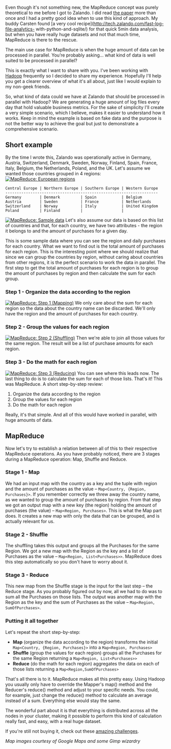 <!--
.. title: MapReduce: How to explain it to your non-geek friends
.. slug: mapreduce-how-to-explain-to-your-non-geek-friends
.. date: 2013-05-28 10:08:54
.. tags: Cluster,Development,de_DE,Hadoop,Mapreduce,Node,Parallelism
.. author: Luis Mineiro
.. image: hadoop_teaser.jpg
-->

Even though it's not something
new, the MapReduce concept was purely theoretical to me before I got to
Zalando. I did read [the paper](http://research.google.com/archive/mapreduce.html) more than once and I
had a pretty good idea when to use this kind of approach. My buddy Carsten
found [a very cool recipe](http://tech.zalando.com/fast-log-file-analytics-
with-python-and-sqlite/) for that quick 5min data analysis, but when you have
really huge datasets and not that much time, MapReduce is there to the rescue.

<!-- TEASER_END -->

The main use case for MapReduce is when the huge amount of data can be
processed in parallel. You’re probably asking... what kind of data is well
suited to be processed in parallel?

This is exactly what I want to share with
you. I've been working with [Hadoop](http://hadoop.apache.org/) frequently so
I decided to share my experience. Hopefully I'll help you get a clearer
overview of what it's all about, just like I would explain to my non-geek
friends.

So, what kind of data could we have at Zalando that should be
processed in parallel with Hadoop? We are generating a huge amount of log
files every day that hold valuable business metrics. For the sake of
simplicity I'll create a very simple scenario, which I believe, makes it
easier to understand how it works. Keep in mind the example is based on fake
data and the purpose is not the better way to achieve the goal but just to
demonstrate a comprehensive scenario.

## Short example

By the time I wrote this, Zalando was operationally active in Germany,
Austria, Switzerland, Denmark, Sweden, Norway, Finland, Spain, France, Italy,
Belgium, the Netherlands, Poland, and the UK. Let's assume we wanted those
countries grouped in 4 regions:
[![MapReduce: European regions](/files/2013/05/zalando_regions.png)](/files/2013/05/zalando_regions.png)

    Central Europe | Northern Europe | Southern Europe | Western Europe
    -------------------------------------------------------------------
    Germany        | Denmark         | Spain           | Belgium
    Austria        | Sweden          | France          | Netherlands
    Switzerland    | Norway          | Italy           | United Kingdom
    Poland         | Finland         |                 |

[![MapReduce: Sample data](/files/2013/05/region_values.png)](/files/2013/05/region_values.png)
Let's also assume our data is
based on this list of countries and that, for each country, we have two
attributes - the region it belongs to and the amount of purchases for a given
day.

This is some sample data where you can see the region and daily purchases
for each country. What we want to find out is the total amount of purchases
for each region. This is the interesting point where we should realize that
since we can group the countries by region, without caring about countries
from other regions, it is the perfect scenario to work the data in parallel.
The first step to get the total amount of purchases for each region is to
group the amount of purchases by region and then calculate the sum for each
group.

### Step 1 - Organize the data according to the region
[![MapReduce: Step 1 (Mapping)](/files/2013/05/map.png)](/files/2013/05/map.png)
We only care about the sum for each 
region so the data about the country name can be discarded. We'll only have
the region and the amount of purchases for each country.

### Step 2 - Group the values for each region
[![MapReduce: Step 2 (Shuffling)](/files/2013/05/shuffle.png)](/files/2013/05/shuffle.png)
Then we're able to join all those
values for the same region. The result will be a list of purchase amounts for
each region.

### Step 3 - Do the math for each region
[![MapReduce: Step 3 (Reducing)](/files/2013/05/reduce.png)](/files/2013/05/reduce.png)
You can see where this leads now. The
last thing to do is to calculate the sum for each of those lists. That's it!
This was MapReduce. A short step-by-step review:

  1. Organize the data according to the region
  2. Group the values for each region
  3. Do the math for each region

Really, it's that simple. And all of this would have worked in parallel, with huge amounts of data.

## MapReduce

Now let's try to establish a relation between all of this to their respective
MapReduce operations. As you have probably noticed, there are 3 stages during
a MapReduce operation: Map, Shuffle and Reduce.

### Stage 1 - Map
We had an input map with the country as a key and the tuple with region and
the amount of purchases as the value – `Map<Country, {Region, Purchases}>`. 
If you remember correctly we threw away the country name, as
we wanted to group the amount of purchases by region. From that step we got an
output map with a new key (the region) holding the amount of purchases (the
value) – `Map<Region, Purchases>`. This is what the Map part does. It
creates a new map with only the data that can be grouped, and is actually
relevant for us.

### Stage 2 - Shuffle
The shuffling takes this output and groups all the Purchases for the same
Region. We got a new map with the Region as the key and a list of Purchases as
the value – `Map<Region, List<Purchases>>`. MapReduce does this step
automatically so you don't have to worry about it.

### Stage 3 - Reduce
This new map from the Shuffle stage is the input for the last step – the
Reduce stage. As you probably figured out by now, all we had to do was to sum
all the Purchases on those lists. The output was another map with the Region
as the key and the sum of Purchases as the value – `Map<Region, SumOfPurchases>`.

### Putting it all together
Let's repeat the short step-by-step:

  * **Map** (organize the data according to the region) transforms the initial 
`Map<Country, {Region, Purchases}>` into a `Map<Region, Purchases>`
  * **Shuffle** (group the values for each region) groups all the Purchases for 
the same Region returning a `Map<Region, List<Purchases>>`
  * **Reduce** (do the math for each region) aggregates the data on each of those 
lists returning a `Map<Region,SumOfPurchases>` 

That's all there is to it. MapReduce makes all this pretty
easy. Using Hadoop you usually only have to override the Mapper's map() method
and the Reducer's reduce() method and adjust to your specific needs. You
could, for example, just change the reduce() method to calculate an average
instead of a sum. Everything else would stay the same.

The wonderful part about it is that everything is distributed across all the nodes in your
cluster, making it possible to perform this kind of calculation really fast,
and easy, with a real huge dataset.

If you're still not buying it, check out
these [amazing challenges](http://googleblog.blogspot.de/2008/11/sorting-1pb-with-mapreduce.html). 

_Map images courtesy of Google Maps and some Gimp wizardry_

